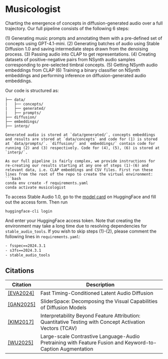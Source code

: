 # Musicologist
Charting the emergence of concepts in diffusion-generated audio over a full trajectory. Our full pipeline consists of the following 6 steps:

(1) Generating music prompts and annotating them with a pre-defined set of concepts using GPT-4.1-mini.
(2) Generating batches of audio using Stable Diffusion 1.0 and saving intermediate steps drawn from the denoising process.
(3) Passing audio into CLAP to get representations.
(4) Creating datasets of positive-negative pairs from NSynth audio samples corresponding to pre-selected timbral concepts.
(5) Getting NSynth audio embeddings from CLAP
(6) Training a binary classifier on NSynth embeddings and performing inference on diffusion-generated audio embeddings.

Our code is structured as: 

``` text
├── data/
|   ├── concepts/
|   ├── generated/
|   ├── prompts/
├── diffusion/
├── embeddings/
├── interp/

Generated audio is stored at `data/generated/`, concepts embeddings and results are stored at `data/concepts` and code for (1) is stored at `data/prompts/`. `diffusion/` and `embeddings/` contain code for running (2) and (3) respectively. Code for (4), (5), (6) is stored at `interp/`. 

As our full pipeline is fairly complex, we provide instructions for re-creating our results starting at any one of steps (1)-(6) and relevant data, i.e. CLAP embeddings and CSV files. First run these lines from the root of the repo to create the virtual environment:
```bash
conda env create -f requirements.yaml
conda activate musicologist
```
To access Stable Audio 1.0, go to the [model card](https://huggingface.co/stabilityai/stable-audio-open-1.0) on HuggingFace and fill out the access form. Then run
```
huggingface-cli login
```
And enter your HuggingFace access token. Note that creating the environment may take a long time due to resolving dependencies for `stable_audio_tools`. If you wish to skip steps (1)-(2), please comment the following lines in `requirements.yaml`:
```bash
- fsspec==2024.3.1
- s3fs==2024.3.1
- stable_audio_tools
```


## Citations

| Citation | Description |
|----------|-------------|
| [[EVA2024]](https://arxiv.org/pdf/2402.04825) | Fast Timing-Conditioned Latent Audio Diffusion |
| [[GAN2025]](https://arxiv.org/pdf/2502.01639) | SliderSpace: Decomposing the Visual Capabilities of Diffusion Models |
| [[KIM2017]](https://arxiv.org/pdf/1711.11279) | Interpretability Beyond Feature Attribution: Quantitative Testing with Concept Activation Vectors (TCAV) |
| [[WU2025]](https://arxiv.org/pdf/2211.06687) | Large-scale Contrastive Language-Audio Pretraining with Feature Fusion and Keyword-to-Caption Augmentation |
